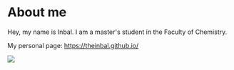 
# About me
Hey, my name is Inbal. I am a master's student in the Faculty of Chemistry.

My personal page: https://theinbal.github.io/


![](image-url)


